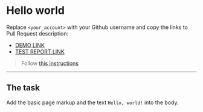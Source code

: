 # Hello world
Replace `<your_account>` with your Github username and copy the links to Pull Request description:
- [DEMO LINK](https://d-hubych.github.io/layout_hello-world/)
- [TEST REPORT LINK](https://d-hubych.github.io/layout_hello-world/report/html_report/)

> Follow [this instructions](https://github.com/mate-academy/layout_task-guideline#how-to-solve-the-layout-tasks-on-github)
___

## The task 
Add the basic page markup and the text `Hello, world!` into the body.

